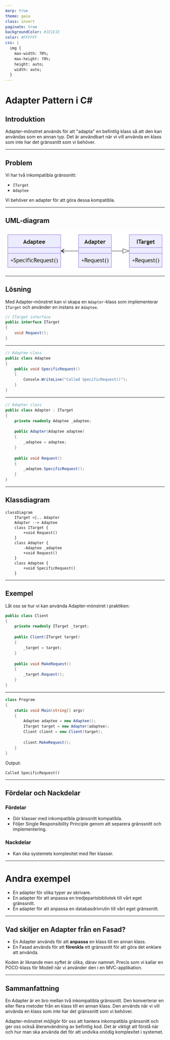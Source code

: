 ```yaml
---
marp: true
theme: gaia
class: invert
paginate: true
backgroundColor: #1E1E1E
color: #FFFFFF
css: |
  img {
    max-width: 70%;
    max-height: 70%;
    height: auto;
    width: auto;
  }
---
```

# Adapter Pattern i C#

## Introduktion

Adapter-mönstret används för att "adapta" en befintlig klass så att den kan användas som en annan typ. Det är användbart när vi vill använda en klass som inte har det gränssnitt som vi behöver.

---

## Problem

Vi har två inkompatibla gränssnitt:
- `ITarget`
- `Adaptee`

Vi behöver en adapter för att göra dessa kompatibla.

---

## UML-diagram

![h:550](images/01_adapter.png)

---

## Lösning

Med Adapter-mönstret kan vi skapa en `Adapter`-klass som implementerar `ITarget` och använder en instans av `Adaptee`.

```csharp
// ITarget interface
public interface ITarget
{
    void Request();
}

```

---

```csharp
// Adaptee class
public class Adaptee
{
    public void SpecificRequest()
    {
        Console.WriteLine("Called SpecificRequest()");
    }
}

```

---

```csharp
// Adapter class
public class Adapter : ITarget
{
    private readonly Adaptee _adaptee;

    public Adapter(Adaptee adaptee)
    {
        _adaptee = adaptee;
    }

    public void Request()
    {
        _adaptee.SpecificRequest();
    }
}
```

---

## Klassdiagram

```mermaid
classDiagram
    ITarget <|.. Adapter
    Adapter --> Adaptee
    class ITarget {
        +void Request()
    }
    class Adapter {
        -Adaptee _adaptee
        +void Request()
    }
    class Adaptee {
        +void SpecificRequest()
    }
```

---

## Exempel

Låt oss se hur vi kan använda Adapter-mönstret i praktiken:

```csharp
public class Client
{
    private readonly ITarget _target;

    public Client(ITarget target)
    {
        _target = target;
    }

    public void MakeRequest()
    {
        _target.Request();
    }
}
```

---

```csharp
class Program
{
    static void Main(string[] args)
    {
        Adaptee adaptee = new Adaptee();
        ITarget target = new Adapter(adaptee);
        Client client = new Client(target);

        client.MakeRequest();
    }
}
```

Output:
```
Called SpecificRequest()
```

---

## Fördelar och Nackdelar

### Fördelar
- Gör klasser med inkompatibla gränssnitt kompatibla.
- Följer Single Responsibility Principle genom att separera gränssnitt och implementering.

### Nackdelar
- Kan öka systemets komplexitet med fler klasser.

---

# Andra exempel

- En adapter för olika typer av skrivare.
- En adapter för att anpassa en tredjepartsbibliotek till vårt eget gränssnitt.
- En adapter för att anpassa en databasdrivrutin till vårt eget gränssnitt.

---

## Vad skiljer en Adapter från en Fasad?

- En Adapter används för att **anpassa** en klass till en annan klass.
- En Fasad används för att **förenkla** ett gränssnitt för att göra det enklare att använda.

Koden är liknande men syftet är olika, därav namnet. Precis som vi kallar en POCO-klass för Modell när vi använder den i en MVC-applikation.

---

## Sammanfattning

En Adapter är en bro mellan två inkompatibla gränssnitt. Den konverterar en eller flera metoder från en klass till en annan klass. Den används när vi vill använda en klass som inte har det gränssnitt som vi behöver.

Adapter-mönstret möjligör för oss att hantera inkompatibla gränssnitt och ger oss också återanvändning av befintlig kod. Det är viktigt att förstå när och hur man ska använda det för att undvika onödig komplexitet i systemet.
